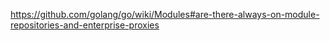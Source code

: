 https://github.com/golang/go/wiki/Modules#are-there-always-on-module-repositories-and-enterprise-proxies
